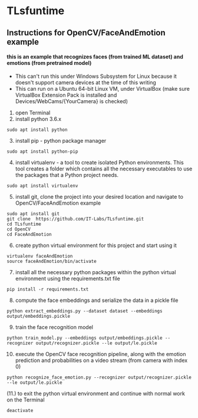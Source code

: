 # TLsfuntime

## Instructions for OpenCV/FaceAndEmotion example
#### this is an example that recognizes faces (from trained ML dataset) and emotions (from pretrained model)

- This can't run this under Windows Subsystem for Linux because it doesn't support camera devices at the time of this writing
- This can run on a Ubuntu 64-bit Linux VM, under VirtualBox (make sure VirtualBox Extension Pack is installed and Devices/WebCams/{YourCamera} is checked)

1. open Terminal
2. install python 3.6.x

```
sudo apt install python
```

3. install pip - python package manager

```
sudo apt install python-pip
```

4. install virtualenv - a tool to create isolated Python environments. This tool creates a folder which contains all the necessary executables to use the packages that a Python project needs.

```
sudo apt install virtualenv
```

5. install git, clone the project into your desired location and navigate to OpenCV/FaceAndEmotion example

```
sudo apt install git
git clone  https://github.com/IT-Labs/TLsfuntime.git
cd TLsfuntime
cd OpenCV
cd FaceAndEmotion
```

6. create python virtual environment for this project and start using it

```
virtualenv faceAndEmotion
source faceAndEmotion/bin/activate
```

7. install all the necessary python packages within the python virtual environment using the requirements.txt file

```
pip install -r requirements.txt
```

8. compute the face embeddings and serialize the data in a pickle file
```
python extract_embeddings.py --dataset dataset --embeddings output/embeddings.pickle 
```

9. train the face recognition model
```
python train_model.py --embeddings output/embeddings.pickle --recognizer output/recognizer.pickle --le output/le.pickle
```

10. execute the OpenCV face recognition pipeline, along with the emotion prediction and probabilities on a video stream (from camera with index 0)
```
python recognize_face_emotion.py --recognizer output/recognizer.pickle --le output/le.pickle
```

(11.) to exit the python virtual environment and continue with normal work on the Terminal

```
deactivate
```


